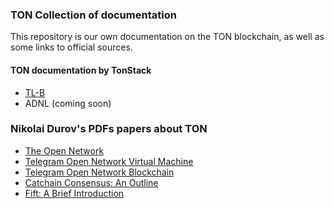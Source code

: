 ### TON Collection of documentation

This repository is our own documentation on the TON blockchain, as well as some links to official sources.

#### TON documentation by TonStack

- [TL-B](/TL-B/README.md)
- ADNL (coming soon)

### Nikolai Durov's PDFs papers about TON 

- [The Open Network](https://ton-blockchain.github.io/docs/ton.pdf)
- [Telegram Open Network Virtual Machine](https://ton-blockchain.github.io/docs/tvm.pdf)
- [Telegram Open Network Blockchain](https://ton-blockchain.github.io/docs/tblkch.pdf)
- [Catchain Consensus: An Outline](https://ton-blockchain.github.io/docs/catchain.pdf)
- [Fift: A Brief Introduction](https://ton-blockchain.github.io/docs/fiftbase.pdf)
